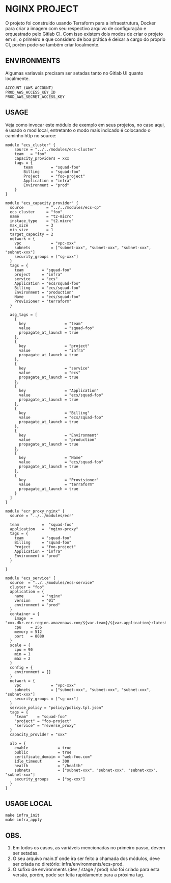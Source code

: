 # NGINX PROJECT

O projeto foi construido usando Terraform para a infraestrutura, Docker para criar a imagem  com seu respectivo arquivo de configuração e orquestrado pelo Gitlab CI. Com isso existem dois modos de criar o projeto em si, o primeiro e que considero de boa prática é deixar a cargo do proprio CI, porém pode-se também criar localmente.

## ENVIRONMENTS
Algumas variaveis precisam ser setadas tanto no Gitlab UI quanto localmente.

```
ACCOUNT (AWS ACCOUNT)
PROD_AWS_ACCESS_KEY_ID
PROD_AWS_SECRET_ACCESS_KEY
```

##  USAGE

Veja como invocar este módulo de exemplo em seus projetos, no caso aqui, é usado o mod local, entretanto o modo mais indicado é colocando o caminho http no source:

```hcl
module "ecs_cluster" {
    source = "../../modules/ecs-cluster"
    team   = "foo"
    capacity_providers = xxx
    tags = {
        team        = "squad-foo"
        Billing     = "squad-foo"
        Project     = "foo-project"
        Application = "infra"
        Environment = "prod"
    }
}

module "ecs_capacity_provider" {
  source          = "../../modules/ecs-cp"
  ecs_cluster     = "foo"
  name            = "t2-micro"
  instace_type    = "t2.micro"
  max_size        = 3
  min_size        = 1
  target_capacity = 2
  network = {
    vpc             = "vpc-xxx"
    subnets         = ["subnet-xxx", "subnet-xxx", "subnet-xxx", "subnet-xxx"]
    security_groups = ["sg-xxx"]
  }
  tags = {
    team        = "squad-foo"
    project     = "infra"
    service     = "ecs"
    Application = "ecs/squad-foo"
    Billing     = "ecs/squad-foo"
    Environment = "production"
    Name        = "ecs/squad-foo"
    Provisioner = "terraform"
  }

  asg_tags = [
    {
      key                 = "team"
      value               = "squad-foo"
      propagate_at_launch = true
    },
    {
      key                 = "project"
      value               = "infra"
      propagate_at_launch = true
    },
    {
      key                 = "service"
      value               = "ecs"
      propagate_at_launch = true
    },
    {
      key                 = "Application"
      value               = "ecs/squad-foo"
      propagate_at_launch = true
    },
    {
      key                 = "Billing"
      value               = "ecs/squad-foo"
      propagate_at_launch = true
    },
    {
      key                 = "Environment"
      value               = "production"
      propagate_at_launch = true
    },
    {
      key                 = "Name"
      value               = "ecs/squad-foo"
      propagate_at_launch = true
    },
    {
      key                 = "Provisioner"
      value               = "terraform"
      propagate_at_launch = true
    }
  ]
}

module "ecr_proxy_nginx" {
  source = "../../modules/ecr"

  team          =  "squad-foo"
  application   =  "nginx-proxy"
  tags = {
    team        = "squad-foo"
    Billing     = "squad-foo"
    Project     = "foo-project"
    Application = "infra"
    Environment = "prod"
  }

}

module "ecs_service" {
  source  = "../../modules/ecs-service"
  cluster = "foo"
  application = {
    name        = "nginx"
    version     = "01"
    environment = "prod"
  }
  container = {
    image  = "xxx.dkr.ecr.region.amazonaws.com/${var.team}/${var.application}:latest"
    cpu    = 256
    memory = 512
    port   = 8080
  }
  scale = {
    cpu = 90
    min = 1
    max = 2
  }
  config = {
    environment = []
  }
  network = {
    vpc             = "vpc-xxx"
    subnets         = ["subnet-xxx", "subnet-xxx", "subnet-xxx", "subnet-xxx"]
    security_groups = ["sg-xxx"]
  }
  service_policy = "policy/policy.tpl.json"
  tags = {
    "team"    = "squad-foo"
    "project" = "foo-project"
    "service" = "reverse_proxy"
  }
  capacity_provider = "xxx"

  alb = {
    enable             = true
    public             = true
    certificate_domain = "web-foo.com"
    idle_timeout       = 300
    health             = "/health"
    subnets            = ["subnet-xxx", "subnet-xxx", "subnet-xxx", "subnet-xxx"]
    security_groups    = ["sg-xxx"]
  }
}
```

## USAGE LOCAL

```
make infra_init
make infra_apply
```

## OBS.

1. Em todos os casos, as variáveis mencionadas no primeiro passo, devem ser setadas.
2. O seu arquivo main.tf onde ira ser feito a chamada dos módulos, deve ser criada no diretório: infra/environments/ecs-prod.
3. O sufixo de environments (dev / stage / prod) não foi criado para esta versão, porém, pode ser feita rapidamente para a próxima tag.
